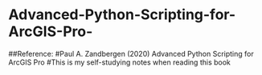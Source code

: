 # Advanced-Python-Scripting-for-ArcGIS-Pro-
##Reference: #Paul A. Zandbergen (2020) Advanced Python Scripting for ArcGIS Pro 
#This is my self-studying notes when reading this book
